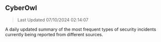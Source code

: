 ## CyberOwl 
> Last Updated 07/10/2024 02:14:07 


A daily updated summary of the most frequent types of security incidents currently being reported from different sources.

